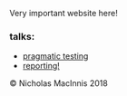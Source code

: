 Very important website here!

### talks:

* [pragmatic testing](http://nmacinnis.github.io/pragmatic_testing)
* [reporting!](http://nmacinnis.github.io/reporting)


© Nicholas MacInnis 2018

